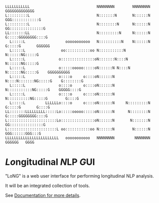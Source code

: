 ```
LLLLLLLLLLL                              NNNNNNNN        NNNNNNNN        GGGGGGGGGGGGG
L:::::::::L                              N:::::::N       N::::::N     GGG::::::::::::G
L:::::::::L                              N::::::::N      N::::::N   GG:::::::::::::::G
LL:::::::LL                              N:::::::::N     N::::::N  G:::::GGGGGGGG::::G
  L:::::L                  ooooooooooo   N::::::::::N    N::::::N G:::::G       GGGGGG
  L:::::L                oo:::::::::::oo N:::::::::::N   N::::::NG:::::G
  L:::::L               o:::::::::::::::oN:::::::N::::N  N::::::NG:::::G
  L:::::L               o:::::ooooo:::::oN::::::N N::::N N::::::NG:::::G    GGGGGGGGGG
  L:::::L               o::::o     o::::oN::::::N  N::::N:::::::NG:::::G    G::::::::G
  L:::::L               o::::o     o::::oN::::::N   N:::::::::::NG:::::G    GGGGG::::G
  L:::::L               o::::o     o::::oN::::::N    N::::::::::NG:::::G        G::::G
  L:::::L         LLLLLLo::::o     o::::oN::::::N     N:::::::::N G:::::G       G::::G
LL:::::::LLLLLLLLL:::::Lo:::::ooooo:::::oN::::::N      N::::::::N  G:::::GGGGGGGG::::G
L::::::::::::::::::::::Lo:::::::::::::::oN::::::N       N:::::::N   GG:::::::::::::::G
L::::::::::::::::::::::L oo:::::::::::oo N::::::N        N::::::N     GGG::::::GGG:::G
LLLLLLLLLLLLLLLLLLLLLLLL   ooooooooooo   NNNNNNNN         NNNNNNN        GGGGGG   GGGG
```

# ***Lo***ngitudinal ***N***LP ***G***UI

"LoNG" is a web user interface for performing longitudinal NLP analysis.

It will be an integrated collection of tools.

See [Documentation for more details](https://maria-liakata-nlp-group.github.io/long/#/).
